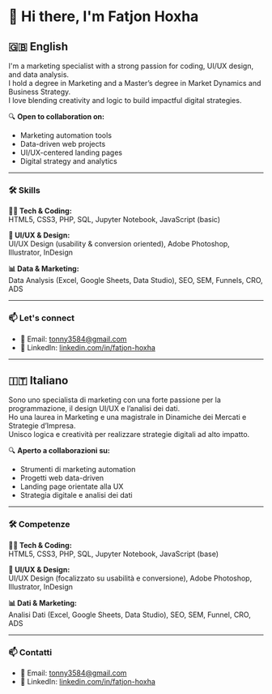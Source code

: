 # 👋 Hi there, I'm Fatjon Hoxha

## 🇬🇧 English

I'm a marketing specialist with a strong passion for coding, UI/UX design, and data analysis.  
I hold a degree in Marketing and a Master’s degree in Market Dynamics and Business Strategy.  
I love blending creativity and logic to build impactful digital strategies.

🔍 **Open to collaboration on:**  
- Marketing automation tools  
- Data-driven web projects  
- UI/UX-centered landing pages  
- Digital strategy and analytics  

---

### 🛠 Skills

**👨‍💻 Tech & Coding:**  
HTML5, CSS3, PHP, SQL, Jupyter Notebook, JavaScript (basic)

**🎨 UI/UX & Design:**  
UI/UX Design (usability & conversion oriented), Adobe Photoshop, Illustrator, InDesign

**📊 Data & Marketing:**  
Data Analysis (Excel, Google Sheets, Data Studio), SEO, SEM, Funnels, CRO, ADS

---

### 📫 Let's connect

- 📧 Email: tonny3584@gmail.com  
- 🔗 LinkedIn: [linkedin.com/in/fatjon-hoxha](https://www.linkedin.com/in/fatjon-hoxha/)

---

## 🇮🇹 Italiano

Sono uno specialista di marketing con una forte passione per la programmazione, il design UI/UX e l’analisi dei dati.  
Ho una laurea in Marketing e una magistrale in Dinamiche dei Mercati e Strategie d’Impresa.  
Unisco logica e creatività per realizzare strategie digitali ad alto impatto.

🔍 **Aperto a collaborazioni su:**  
- Strumenti di marketing automation  
- Progetti web data-driven  
- Landing page orientate alla UX  
- Strategia digitale e analisi dei dati

---

### 🛠 Competenze

**👨‍💻 Tech & Coding:**  
HTML5, CSS3, PHP, SQL, Jupyter Notebook, JavaScript (base)

**🎨 UI/UX & Design:**  
UI/UX Design (focalizzato su usabilità e conversione), Adobe Photoshop, Illustrator, InDesign

**📊 Dati & Marketing:**  
Analisi Dati (Excel, Google Sheets, Data Studio), SEO, SEM, Funnel, CRO, ADS

---

### 📫 Contatti

- 📧 Email: tonny3584@gmail.com  
- 🔗 LinkedIn: [linkedin.com/in/fatjon-hoxha](https://www.linkedin.com/in/fatjon-hoxha/)
